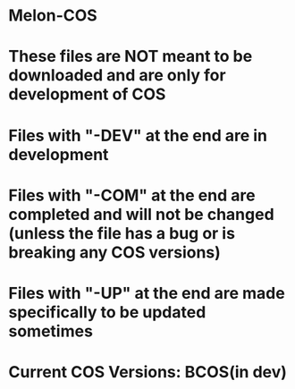 # Melon-COS
# These files are NOT meant to be downloaded and are only for development of COS
# Files with "-DEV" at the end are in development
# Files with "-COM" at the end are completed and will not be changed (unless the file has a bug or is breaking any COS versions)
# Files with "-UP" at the end are made specifically to be updated sometimes
# Current COS Versions: BCOS(in dev)
